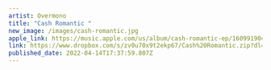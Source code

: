```yaml
---
artist: Overmono
title: "Cash Romantic "
new_image: /images/cash-romantic.jpg
apple_link: https://music.apple.com/us/album/cash-romantic-ep/1609919047
link: https://www.dropbox.com/s/zv0u70x9t2ekp67/Cash%20Romantic.zip?dl=1
published_date: 2022-04-14T17:37:59.807Z
---
```

